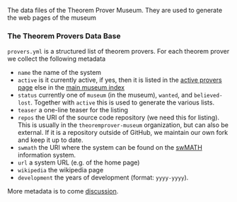The data files of the Theorem Prover Museum. They are used to generate the web pages of the museum

### The Theorem Provers Data Base
`provers.yml` is a structured list of theorem provers. For each theorem prover we collect the following metadata 
* `name` the name of the system
* `active` is it currently active, if yes, then it is listed in the [active provers page](/active/) else in the [main museum index](/)
* `status` currently one of `museum` (in the museum), `wanted`, and `believed-lost`. Together with  `active` this is used to generate the various lists.
* `teaser` a one-line teaser for the listing 
* `repos` the URI of the source code repository (we need this for listing). This is usually in the `theoremprover-museum` organization, but can also be external. If it is a repository outside of GitHub, we maintain our own fork and keep it up to date.  
* `swmath` the URI where the system can be found on the [swMATH](http://swmath.org) information  system.
* `url` a system URL (e.g. of the home page)
* `wikipedia` the wikipedia page
* `development` the years of development (format: `yyyy-yyyy`). 

More metadata is to come [discussion](https://github.com/theoremprover-museum/theoremprover-museum.github.io/issues/11).
